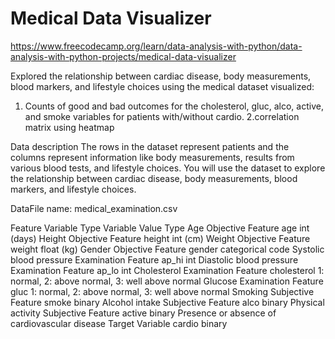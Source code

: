 # Medical Data Visualizer

https://www.freecodecamp.org/learn/data-analysis-with-python/data-analysis-with-python-projects/medical-data-visualizer

Explored the relationship between cardiac disease, body measurements, blood markers, and lifestyle choices using the medical dataset
visualized:
1. Counts of good and bad outcomes for the cholesterol, gluc, alco, active, and smoke variables for patients with/without cardio.
2.correlation matrix using heatmap

Data description
The rows in the dataset represent patients and the columns represent information like body measurements, results from various blood tests, and lifestyle choices. You will use the dataset to explore the relationship between cardiac disease, body measurements, blood markers, and lifestyle choices.

DataFile name: medical_examination.csv

Feature	Variable Type	Variable	Value Type
Age	Objective Feature	age	int (days)
Height	Objective Feature	height	int (cm)
Weight	Objective Feature	weight	float (kg)
Gender	Objective Feature	gender	categorical code
Systolic blood pressure	Examination Feature	ap_hi	int
Diastolic blood pressure	Examination Feature	ap_lo	int
Cholesterol	Examination Feature	cholesterol	1: normal, 2: above normal, 3: well above normal
Glucose	Examination Feature	gluc	1: normal, 2: above normal, 3: well above normal
Smoking	Subjective Feature	smoke	binary
Alcohol intake	Subjective Feature	alco	binary
Physical activity	Subjective Feature	active	binary
Presence or absence of cardiovascular disease	Target Variable	cardio	binary

